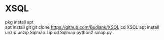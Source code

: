# XSQL
pkg install apt <br>
apt install git
git clone https://github.com/Budjank/XSQL
cd XSQL
apt install unzip
unzip Sqlmap.zip
cd Sqlmap
python2 smap.py
